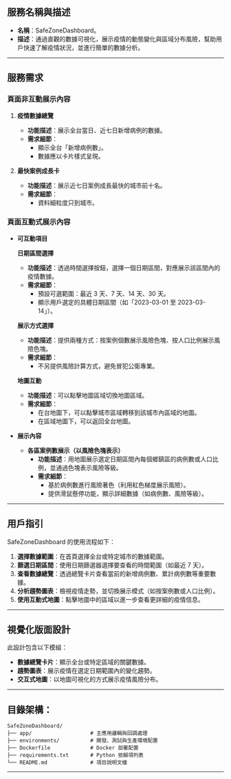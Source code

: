 ## **服務名稱與描述**

- **名稱**：SafeZoneDashboard。
- **描述**：通過直觀的數據可視化，展示疫情的動態變化與區域分布風險，幫助用戶快速了解疫情狀況，並進行簡單的數據分析。

---

## **服務需求**

### **頁面非互動展示內容**

1. **疫情數據總覽**

   - **功能描述**：展示全台當日、近七日新增病例的數據。
   - **需求細節**：
     - 顯示全台「新增病例數」。
     - 數據應以卡片樣式呈現。

2. **最快案例成長卡**

   - **功能描述**：展示近七日案例成長最快的城市前十名。
   - **需求細節**：
     - 資料細粒度只到城市。

### **頁面互動式展示內容**

- **可互動項目**

  **日期區間選擇**

  - **功能描述**：透過時間選擇按鈕，選擇一個日期區間，對應展示該區間內的疫情數據。
  - **需求細節**：
    - 預設可選範圍：最近 3 天、7 天、14 天、30 天。
    - 顯示用戶選定的具體日期區間（如「2023-03-01 至 2023-03-14」）。

  **展示方式選擇**

  - **功能描述**：提供兩種方式：按案例個數展示風險色塊、按人口比例展示風險色塊。
  - **需求細節**：
    - 不另提供風險計算方式，避免冒犯公衛專業。

  **地圖互動**

  - **功能描述**：可以點擊地圖區域切換地圖區域。
  - **需求細節**：
    - 在台地圖下，可以點擊城市區域轉移到該城市內區域的地圖。
    - 在區域地圖下，可以返回全台地圖。

- **展示內容**

  - **各區案例數展示（以風險色塊表示）**
    - **功能描述**：用地圖展示選定日期區間內每個鄉鎮區的病例數或人口比例，並通過色塊表示風險等級。
    - **需求細節**：
      - 基於病例數進行風險著色（利用紅色梯度展示風險）。
      - 提供滑鼠懸停功能，顯示詳細數據（如病例數、風險等級）。

---

## **用戶指引**

SafeZoneDashboard 的使用流程如下：

1. **選擇數據範圍**：在首頁選擇全台或特定城市的數據範圍。
2. **篩選日期區間**：使用日期篩選器選擇要查看的時間範圍（如最近 7 天）。
3. **查看數據總覽**：透過總覽卡片查看當前的新增病例數、累計病例數等重要數據。
4. **分析趨勢圖表**：檢視疫情走勢，並切換展示模式（如按案例數或人口比例）。
5. **使用互動式地圖**：點擊地圖中的區域以進一步查看更詳細的疫情信息。

---

## **視覺化版面設計**

此設計包含以下模組：

- **數據總覽卡片**：顯示全台或特定區域的關鍵數據。
- **趨勢圖表**：展示疫情在選定日期範圍內的變化趨勢。
- **交互式地圖**：以地圖可視化的方式展示疫情風險分布。

---

## 目錄架構：

```plaintext
SafeZoneDashboard/
├── app/                   # 主應用邏輯與回調處理
├── environments/          # 開發、測試與生產環境配置
├── Dockerfile             # Docker 部署配置
├── requirements.txt       # Python 依賴項列表
└── README.md              # 項目說明文檔
```

---


